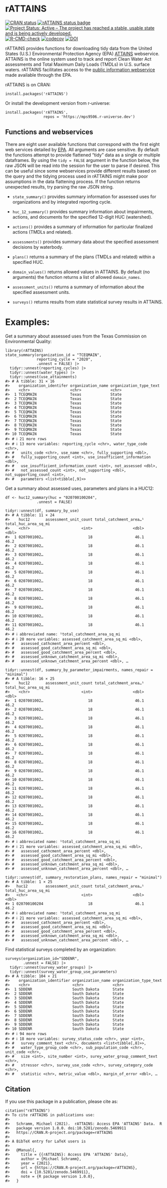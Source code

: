 <!-- README.md is generated from README.Rmd. Please edit that file -->

# rATTAINS

<!-- badges: start -->

[![CRAN
status](https://www.r-pkg.org/badges/version/rATTAINS)](https://cran.r-project.org/package=rATTAINS)
[![rATTAINS status
badge](https://mps9506.r-universe.dev/badges/rATTAINS)](https://mps9506.r-universe.dev)
[![Project Status: Active – The project has reached a stable, usable
state and is being actively
developed.](https://www.repostatus.org/badges/latest/active.svg)](https://www.repostatus.org/#active)
[![R-CMD-check](https://github.com/mps9506/rATTAINS/workflows/R-CMD-check/badge.svg)](https://github.com/mps9506/rATTAINS/actions)
[![codecov](https://codecov.io/gh/mps9506/rATTAINS/branch/main/graph/badge.svg?token=J45QIKWA8E)](https://app.codecov.io/gh/mps9506/rATTAINS)
[![DOI](https://zenodo.org/badge/DOI/10.5281/zenodo.5469911.svg)](https://doi.org/10.5281/zenodo.5469911)

<!-- badges: end -->

rATTAINS provides functions for downloading tidy data from the United
States (U.S.) Environmental Protection Agency (EPA)
[ATTAINS](https://www.epa.gov/waterdata/attains) webservice. ATTAINS is
the online system used to track and report Clean Water Act assessments
and Total Maximum Daily Loads (TMDLs) in U.S. surface waters. rATTAINS
facilitates access to the [public information
webservice](https://www.epa.gov/waterdata/get-data-access-public-attains-data)
made available through the EPA.

rATTAINS is on CRAN:

    install.packages('rATTAINS')

Or install the development version from r-universe:

    install.packages('rATTAINS',
                     repos = 'https://mps9506.r-universe.dev')

## Functions and webservices

There are eight user available functions that correspond with the first
eight web services detailed by
[EPA](https://www.epa.gov/sites/default/files/2020-10/documents/attains_how_to_access_web_services_2020-10-28.pdf).
All arguments are case sensitive. By default the functions attempt to
provide flattened “tidy” data as a single or multiple dataframes. By
using the `tidy = FALSE` argument in the function below, the raw JSON
will be read into the session for the user to parse if desired. This can
be useful since some webservices provide different results based on the
query and the tidying process used in rATTAINS might make poor
assumptions in the data flattening process. If the function returns
unexpected results, try parsing the raw JSON string.

-   `state_summary()` provides summary information for assessed uses for
    organizations and by integrated reporting cycle.

-   `huc_12_summary()` provides summary information about impairments,
    actions, and documents for the specified 12-digit HUC (watershed).

-   `actions()` provides a summary of information for particular
    finalized actions (TMDLs and related).

-   `assessments()` provides summary data about the specified assessment
    decisions by waterbody.

-   `plans()` returns a summary of the plans (TMDLs and related) within
    a specified HUC.

-   `domain_values()` returns allowed values in ATTAINS. By default (no
    arguments) the function returns a list of allowed `domain_names`.

-   `assessment_units()` returns a summary of information about the
    specified assessment units.

-   `surveys()` returns results from state statistical survey results in
    ATTAINS.

# Examples:

Get a summary about assessed uses from the Texas Commission on
Environmental Quality:

    library(rATTAINS)
    state_summary(organization_id = "TCEQMAIN", 
                  reporting_cycle = "2020",
                  .unnest = FALSE) |>
      tidyr::unnest(reporting_cycles) |> 
      tidyr::unnest(water_types) |> 
      tidyr::unnest(use_attainments)
    #> # A tibble: 31 × 16
    #>    organization_identifer organization_name organization_type_text
    #>    <chr>                  <chr>             <chr>                 
    #>  1 TCEQMAIN               Texas             State                 
    #>  2 TCEQMAIN               Texas             State                 
    #>  3 TCEQMAIN               Texas             State                 
    #>  4 TCEQMAIN               Texas             State                 
    #>  5 TCEQMAIN               Texas             State                 
    #>  6 TCEQMAIN               Texas             State                 
    #>  7 TCEQMAIN               Texas             State                 
    #>  8 TCEQMAIN               Texas             State                 
    #>  9 TCEQMAIN               Texas             State                 
    #> 10 TCEQMAIN               Texas             State                 
    #> # ℹ 21 more rows
    #> # ℹ 13 more variables: reporting_cycle <chr>, water_type_code <chr>,
    #> #   units_code <chr>, use_name <chr>, fully_supporting <dbl>,
    #> #   fully_supporting_count <int>, use_insufficient_information <dbl>,
    #> #   use_insufficient_information_count <int>, not_assessed <dbl>,
    #> #   not_assessed_count <int>, not_supporting <dbl>, not_supporting_count <int>,
    #> #   parameters <list<tibble[,9]>>

Get a summary about assessed uses, parameters and plans in a HUC12:

    df <- huc12_summary(huc = "020700100204",
                  .unnest = FALSE)

    tidyr::unnest(df, summary_by_use)
    #> # A tibble: 11 × 24
    #>    huc12       assessment_unit_count total_catchment_area…¹ total_huc_area_sq_mi
    #>    <chr>                       <int>                  <dbl>                <dbl>
    #>  1 0207001002…                    18                   46.1                 46.2
    #>  2 0207001002…                    18                   46.1                 46.2
    #>  3 0207001002…                    18                   46.1                 46.2
    #>  4 0207001002…                    18                   46.1                 46.2
    #>  5 0207001002…                    18                   46.1                 46.2
    #>  6 0207001002…                    18                   46.1                 46.2
    #>  7 0207001002…                    18                   46.1                 46.2
    #>  8 0207001002…                    18                   46.1                 46.2
    #>  9 0207001002…                    18                   46.1                 46.2
    #> 10 0207001002…                    18                   46.1                 46.2
    #> 11 0207001002…                    18                   46.1                 46.2
    #> # ℹ abbreviated name: ¹​total_catchment_area_sq_mi
    #> # ℹ 20 more variables: assessed_catchment_area_sq_mi <dbl>,
    #> #   assessed_cathcment_area_percent <dbl>,
    #> #   assessed_good_catchment_area_sq_mi <dbl>,
    #> #   assessed_good_catchment_area_percent <dbl>,
    #> #   assessed_unknown_catchment_area_sq_mi <dbl>,
    #> #   assessed_unknown_catchment_area_percent <dbl>, …

    tidyr::unnest(df, summary_by_parameter_impairments, names_repair = "minimal")
    #> # A tibble: 16 × 25
    #>    huc12       assessment_unit_count total_catchment_area…¹ total_huc_area_sq_mi
    #>    <chr>                       <int>                  <dbl>                <dbl>
    #>  1 0207001002…                    18                   46.1                 46.2
    #>  2 0207001002…                    18                   46.1                 46.2
    #>  3 0207001002…                    18                   46.1                 46.2
    #>  4 0207001002…                    18                   46.1                 46.2
    #>  5 0207001002…                    18                   46.1                 46.2
    #>  6 0207001002…                    18                   46.1                 46.2
    #>  7 0207001002…                    18                   46.1                 46.2
    #>  8 0207001002…                    18                   46.1                 46.2
    #>  9 0207001002…                    18                   46.1                 46.2
    #> 10 0207001002…                    18                   46.1                 46.2
    #> 11 0207001002…                    18                   46.1                 46.2
    #> 12 0207001002…                    18                   46.1                 46.2
    #> 13 0207001002…                    18                   46.1                 46.2
    #> 14 0207001002…                    18                   46.1                 46.2
    #> 15 0207001002…                    18                   46.1                 46.2
    #> 16 0207001002…                    18                   46.1                 46.2
    #> # ℹ abbreviated name: ¹​total_catchment_area_sq_mi
    #> # ℹ 21 more variables: assessed_catchment_area_sq_mi <dbl>,
    #> #   assessed_cathcment_area_percent <dbl>,
    #> #   assessed_good_catchment_area_sq_mi <dbl>,
    #> #   assessed_good_catchment_area_percent <dbl>,
    #> #   assessed_unknown_catchment_area_sq_mi <dbl>,
    #> #   assessed_unknown_catchment_area_percent <dbl>, …

    tidyr::unnest(df, summary_restoration_plans, names_repair = "minimal")
    #> # A tibble: 1 × 25
    #>   huc12        assessment_unit_count total_catchment_area…¹ total_huc_area_sq_mi
    #>   <chr>                        <int>                  <dbl>                <dbl>
    #> 1 020700100204                    18                   46.1                 46.2
    #> # ℹ abbreviated name: ¹​total_catchment_area_sq_mi
    #> # ℹ 21 more variables: assessed_catchment_area_sq_mi <dbl>,
    #> #   assessed_cathcment_area_percent <dbl>,
    #> #   assessed_good_catchment_area_sq_mi <dbl>,
    #> #   assessed_good_catchment_area_percent <dbl>,
    #> #   assessed_unknown_catchment_area_sq_mi <dbl>,
    #> #   assessed_unknown_catchment_area_percent <dbl>, …

Find statistical surveys completed by an organization:

    surveys(organization_id="SDDENR",
            .unnest = FALSE) |> 
      tidyr::unnest(survey_water_groups) |> 
      tidyr::unnest(survey_water_group_use_parameters)
    #> # A tibble: 104 × 21
    #>    organization_identifier organization_name organization_type_text
    #>    <chr>                   <chr>             <chr>                 
    #>  1 SDDENR                  South Dakota      State                 
    #>  2 SDDENR                  South Dakota      State                 
    #>  3 SDDENR                  South Dakota      State                 
    #>  4 SDDENR                  South Dakota      State                 
    #>  5 SDDENR                  South Dakota      State                 
    #>  6 SDDENR                  South Dakota      State                 
    #>  7 SDDENR                  South Dakota      State                 
    #>  8 SDDENR                  South Dakota      State                 
    #>  9 SDDENR                  South Dakota      State                 
    #> 10 SDDENR                  South Dakota      State                 
    #> # ℹ 94 more rows
    #> # ℹ 18 more variables: survey_status_code <chr>, year <int>,
    #> #   survey_comment_text <chr>, documents <list<tibble[,8]>>,
    #> #   water_type_group_code <chr>, sub_population_code <chr>, unit_code <chr>,
    #> #   size <int>, site_number <int>, surey_water_group_comment_text <chr>,
    #> #   stressor <chr>, survey_use_code <chr>, survey_category_code <chr>,
    #> #   statistic <chr>, metric_value <dbl>, margin_of_error <dbl>, …

## Citation

If you use this package in a publication, please cite as:

    citation("rATTAINS")
    #> To cite rATTAINS in publications use:
    #> 
    #>   Schramm, Michael (2021).  rATTAINS: Access EPA 'ATTAINS' Data.  R
    #>   package version 1.0.0. doi:10.5281/zenodo.5469911
    #>   https://CRAN.R-project.org/package=rATTAINS
    #> 
    #> A BibTeX entry for LaTeX users is
    #> 
    #>   @Manual{,
    #>     title = {{rATTAINS}: Access EPA 'ATTAINS' Data},
    #>     author = {Michael Schramm},
    #>     year = {2021},
    #>     url = {https://CRAN.R-project.org/package=rATTAINS},
    #>     doi = {10.5281/zenodo.5469911},
    #>     note = {R package version 1.0.0},
    #>   }
